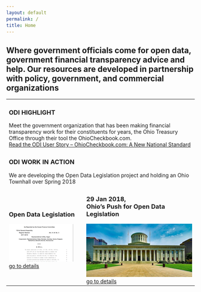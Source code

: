 ```yaml
---
layout: default
permalink: /
title: Home
---
```

<h2>Where government officials come for open data, government financial transparency advice and help. Our resources are developed in partnership with policy, government, and commercial organizations</h2>

<table cellpadding="10" align="center">
 <tr>
	 <td colspan="3"><h3>ODI HIGHLIGHT</h3>Meet the government organization that has been making financial transparency work for their constituents for years, the Ohio Treasury Office through their tool the OhioCheckbook.com. 
		 <br><a href="https://opendatainitiative.github.io/blog/2017-12-18-user-story-ohio-treasury-office/">Read the ODI User Story – OhioCheckbook.com: A New National Standard</a></td>
</tr>
 <tr>
	 <td colspan="3"><h3>ODI WORK IN ACTION</h3>We are developing the Open Data Legislation project and holding an Ohio Townhall over Spring 2018</td>
 </tr>
 <tr> 
      <td colspan="1"><h3>Open Data Legislation</h3>
        <a href="/legislation"><img src="/assets/img/legislation-icon.png" alt="ODI Open Data Legislation"><br>go to details</a>
	</td>
	<td colspan="2"><h3>29 Jan 2018,<br>Ohio’s Push for Open Data Legislation</h3>
        <a href="/events/2018-01-29-ohio-townhall/"><img src="/assets/img/ohio-state-capital.png" alt="ODI Open Data Legislation"><br>go to details</a>
	 </td>
   </tr>
